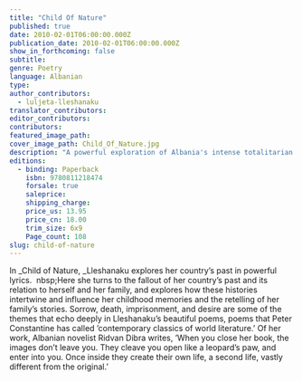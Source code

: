 ```yaml
---
title: "Child Of Nature"
published: true
date: 2010-02-01T06:00:00.000Z
publication_date: 2010-02-01T06:00:00.000Z
show_in_forthcoming: false
subtitle:
genre: Poetry
language: Albanian
type:
author_contributors:
  - luljeta-lleshanaku
translator_contributors:
editor_contributors:
contributors:
featured_image_path:
cover_image_path: Child_Of_Nature.jpg
description: "A powerful exploration of Albania's intense totalitarian past. "
editions:
  - binding: Paperback
    isbn: 9780811218474
    forsale: true
    saleprice:
    shipping_charge:
    price_us: 13.95
    price_cn: 18.00
    trim_size: 6x9
    Page_count: 108
slug: child-of-nature
---
```


In _Child of Nature, _Lleshanaku explores her country’s past in powerful lyrics.  nbsp;Here she turns to the fallout of her country’s past and its relation to herself and her family, and explores how these histories intertwine and influence her childhood memories and the retelling of her family’s stories. Sorrow, death, imprisonment, and desire are some of the themes that echo deeply in Lleshanaku’s beautiful poems, poems that Peter Constantine has called ’contemporary classics of world literature.’ Of her work, Albanian novelist Ridvan Dibra writes, ’When you close her book, the images don’t leave you. They cleave you open like a leopard’s paw, and enter into you. Once inside they create their own life, a second life, vastly different from the original.’

